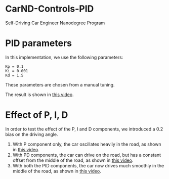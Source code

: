 # CarND-Controls-PID
Self-Driving Car Engineer Nanodegree Program

# PID parameters

In this implementation, we use the following parameters:

```
Kp = 0.1
Ki = 0.001
Kd = 1.5
```

These parameters are chosen from a manual tuning.

The result is shown in [this video](https://www.youtube.com/watch?v=ML9MrCZeTR8).

# Effect of P, I, D

In order to test the effect of the P, I and D components, we introduced a 0.2 bias on the driving angle.

1. With P component only, the car oscillates heavily in the road, as shown in [this video](https://youtu.be/POsvaUiajPU).
2. With PD components, the car can drive on the road, but has a constant offset from the middle of the road, as shown in [this video](https://youtu.be/IRSYmvlXpn0).
3. With both the PID components, the car now drives much smoothly in the middle of the road, as shown in [this video](https://youtu.be/VBGvh2pmm9w). 

